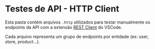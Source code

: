 # Testes de API - HTTP Client

Esta pasta contém arquivos `.http` utilizados para testar manualmente os endpoints da API com a extensão [REST Client](https://marketplace.visualstudio.com/items?itemName=humao.rest-client) do VSCode.

Cada arquivo representa um grupo de endpoints por entidade (ex: user, store, product...).
